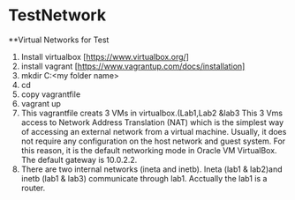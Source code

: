 # TestNetwork
**Virtual Networks for Test 
1. Install virtualbox [https://www.virtualbox.org/]
2. install vagrant  [https://www.vagrantup.com/docs/installation]
3. mkdir C:\<my folder name>
4. cd <myfolder name>
5.  copy vagrantfile
6. vagrant up
7.  This vagrantfile creats 3 VMs in virtualbox.(Lab1,Lab2 &lab3  This 3 Vms access to Network Address Translation (NAT) which is the simplest way of accessing an external network from a virtual machine. Usually, it does not require any configuration on the host network and guest system. For this reason, it is the default networking mode in Oracle VM VirtualBox. The default gateway is 10.0.2.2. 
8. There are two internal networks (ineta and inetb). Ineta (lab1 & lab2)and inetb (lab1 & lab3) communicate through lab1. Acctually the lab1 is a router. 
